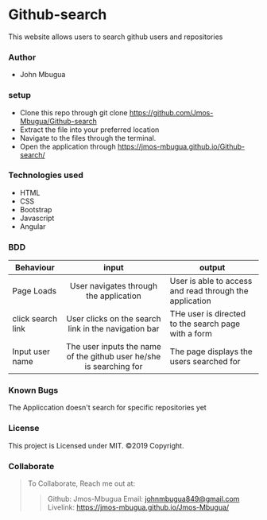 # Github-search
This website allows users to search github users and repositories
### Author
* John Mbugua

### setup
* Clone this repo through git clone https://github.com/Jmos-Mbugua/Github-search
* Extract the file into your preferred location
* Navigate to the files through the terminal.
* Open the application through https://jmos-mbugua.github.io/Github-search/
### Technologies used
* HTML
* CSS
* Bootstrap
* Javascript
* Angular
### BDD
| Behaviour    | input     | output     |
| -------------| :--------:| -----------|
|Page Loads  | User navigates through the application |User is able to access and read through the application |
|click search link|User clicks on the search link in the navigation bar|THe user is directed to the search page with a form|
|Input user name|The user inputs the name of the github user he/she is searching for|The page displays the users searched for|

### Known Bugs
The Appliccation doesn't search for specific repositories yet
### License
This project is Licensed under MIT.
©2019 Copyright.
### Collaborate
>To Collaborate, Reach me out at:
>>Github: Jmos-Mbugua
>>Email: johnmbugua849@gmail.com
>>Livelink: https://jmos-mbugua.github.io/Jmos-Mbugua/
